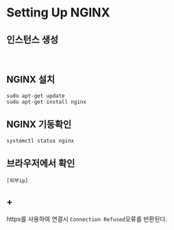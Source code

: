 # Setting Up NGINX
## 인스턴스 생성

<br>

## NGINX 설치
```
sudo apt-get update
sudo apt-get install nginx
```
## NGINX 기동확인
```
systemctl status nginx
```

## 브라우저에서 확인
```
[외부ip]
```
## +
https를 사용하여 연결시 ```Connection Refused```오류를 반환된다.
